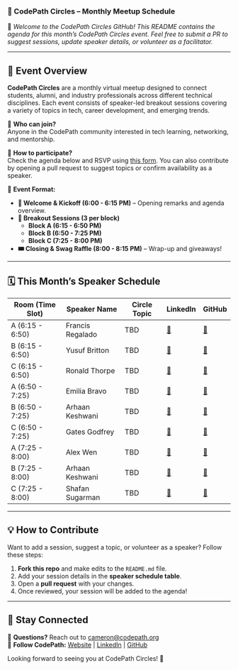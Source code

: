 ### **📌 CodePath Circles – Monthly Meetup Schedule**  

🚀 *Welcome to the CodePath Circles GitHub! This README contains the agenda for this month’s CodePath Circles event. Feel free to submit a PR to suggest sessions, update speaker details, or volunteer as a facilitator.*  

---

## **📅 Event Overview**
**CodePath Circles** are a monthly virtual meetup designed to connect students, alumni, and industry professionals across different technical disciplines. Each event consists of speaker-led breakout sessions covering a variety of topics in tech, career development, and emerging trends.

🔹 **Who can join?**  
Anyone in the CodePath community interested in tech learning, networking, and mentorship.  

🔹 **How to participate?**  
Check the agenda below and RSVP using [this form](https://share.hsforms.com/1IBhEhk1dR7OAQtJn6Vhpyg36gst). You can also contribute by opening a pull request to suggest topics or confirm availability as a speaker.  

🔹 **Event Format:**  
- **📢 Welcome & Kickoff (6:00 - 6:15 PM)** – Opening remarks and agenda overview.  
- **🎤 Breakout Sessions (3 per block)**  
  - **Block A (6:15 - 6:50 PM)**  
  - **Block B (6:50 - 7:25 PM)**  
  - **Block C (7:25 - 8:00 PM)**  
- **🎟️ Closing & Swag Raffle (8:00 - 8:15 PM)** – Wrap-up and giveaways!  

---

## **🗓️ This Month’s Speaker Schedule**  

| Room (Time Slot) | Speaker Name | Circle Topic | LinkedIn | GitHub |
|-------------|----------|--------------|----------|--------|
| A (6:15 - 6:50) | Francis Regalado | TBD | [🔗](#) | [🔗](#) |
| B (6:15 - 6:50) | Yusuf Britton | TBD | [🔗](#) | [🔗](#) |
| C (6:15 - 6:50) | Ronald Thorpe | TBD | [🔗](#) | [🔗](#) |
| A (6:50 - 7:25) | Emilia Bravo | TBD | [🔗](#) | [🔗](#) |
| B (6:50 - 7:25) | Arhaan Keshwani | TBD | [🔗](#) | [🔗](#) |
| C (6:50 - 7:25) | Gates Godfrey  | TBD | [🔗](#) | [🔗](#) |
| A (7:25 - 8:00) | Alex Wen | TBD | [🔗](#) | [🔗](#) |
| B (7:25 - 8:00) | Arhaan Keshwani | TBD | [🔗](#) | [🔗](#) |
| C (7:25 - 8:00) | Shafan Sugarman | TBD | [🔗](#) | [🔗](#) |

---

## **💡 How to Contribute**
Want to add a session, suggest a topic, or volunteer as a speaker? Follow these steps:  
1. **Fork this repo** and make edits to the `README.md` file.  
2. Add your session details in the **speaker schedule table**.  
3. Open a **pull request** with your changes.  
4. Once reviewed, your session will be added to the agenda!  

---

## **📣 Stay Connected**
📧 **Questions?** Reach out to [cameron@codepath.org](mailto:cameron@codepath.org)  
📢 **Follow CodePath:** [Website](https://www.codepath.org/) | [LinkedIn](https://www.linkedin.com/school/codepath-org/) | [GitHub](https://github.com/codepath)  

Looking forward to seeing you at CodePath Circles! 🎉  
